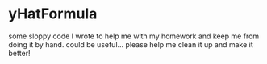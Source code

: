 # yHatFormula
some sloppy code I wrote to help me with my homework and keep me from doing it by hand. could be useful...
please help me clean it up and make it better!
